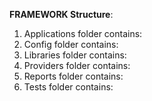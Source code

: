 **FRAMEWORK Structure**:
1. Applications folder contains:
1. Config folder contains:
1. Libraries folder contains:
1. Providers folder contains:
1. Reports folder contains:
1. Tests folder contains: